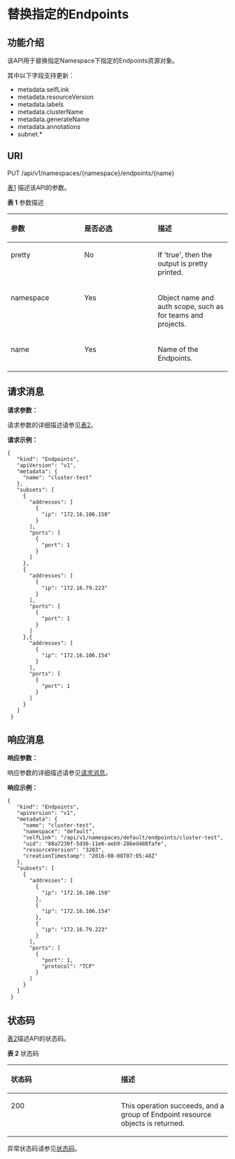 # 替换指定的Endpoints<a name="cce_02_0062"></a>

## 功能介绍<a name="sc37501af9b7044f4ae092cb00715a785"></a>

该API用于替换指定Namespace下指定的Endpoints资源对象。

其中以下字段支持更新：

-   metadata.selfLink
-   metadata.resourceVersion
-   metadata.labels
-   metadata.clusterName
-   metadata.generateName
-   metadata.annotations
-   subnet.\*

## URI<a name="s86f7cb5e4d6541d0914295e89856a8f2"></a>

PUT /api/v1/namespaces/\{namespace\}/endpoints/\{name\}

[表1](#zh-cn_topic_0079614957_table31235479)  描述该API的参数。

**表 1**  参数描述

<a name="zh-cn_topic_0079614957_table31235479"></a>
<table><thead align="left"><tr id="zh-cn_topic_0079614957_row3156250"><th class="cellrowborder" valign="top" width="33.33333333333333%" id="mcps1.2.4.1.1"><p id="zh-cn_topic_0079614957_p54329699"><a name="zh-cn_topic_0079614957_p54329699"></a><a name="zh-cn_topic_0079614957_p54329699"></a>参数</p>
</th>
<th class="cellrowborder" valign="top" width="33.33333333333333%" id="mcps1.2.4.1.2"><p id="p811366201648"><a name="p811366201648"></a><a name="p811366201648"></a>是否必选</p>
</th>
<th class="cellrowborder" valign="top" width="33.33333333333333%" id="mcps1.2.4.1.3"><p id="p65720655201648"><a name="p65720655201648"></a><a name="p65720655201648"></a>描述</p>
</th>
</tr>
</thead>
<tbody><tr id="zh-cn_topic_0079614957_row45300995"><td class="cellrowborder" valign="top" width="33.33333333333333%" headers="mcps1.2.4.1.1 "><p id="zh-cn_topic_0079614957_p45501950"><a name="zh-cn_topic_0079614957_p45501950"></a><a name="zh-cn_topic_0079614957_p45501950"></a>pretty</p>
</td>
<td class="cellrowborder" valign="top" width="33.33333333333333%" headers="mcps1.2.4.1.2 "><p id="zh-cn_topic_0079614957_p61779338"><a name="zh-cn_topic_0079614957_p61779338"></a><a name="zh-cn_topic_0079614957_p61779338"></a>No</p>
</td>
<td class="cellrowborder" valign="top" width="33.33333333333333%" headers="mcps1.2.4.1.3 "><p id="zh-cn_topic_0079614957_p38070478"><a name="zh-cn_topic_0079614957_p38070478"></a><a name="zh-cn_topic_0079614957_p38070478"></a>If 'true', then the output is pretty printed.</p>
</td>
</tr>
<tr id="zh-cn_topic_0079614957_row18472885"><td class="cellrowborder" valign="top" width="33.33333333333333%" headers="mcps1.2.4.1.1 "><p id="zh-cn_topic_0079614957_p19908716"><a name="zh-cn_topic_0079614957_p19908716"></a><a name="zh-cn_topic_0079614957_p19908716"></a>namespace</p>
</td>
<td class="cellrowborder" valign="top" width="33.33333333333333%" headers="mcps1.2.4.1.2 "><p id="zh-cn_topic_0079614957_p1993291"><a name="zh-cn_topic_0079614957_p1993291"></a><a name="zh-cn_topic_0079614957_p1993291"></a>Yes</p>
</td>
<td class="cellrowborder" valign="top" width="33.33333333333333%" headers="mcps1.2.4.1.3 "><p id="zh-cn_topic_0079614957_p27238907"><a name="zh-cn_topic_0079614957_p27238907"></a><a name="zh-cn_topic_0079614957_p27238907"></a>Object name and auth scope, such as for teams and projects.</p>
</td>
</tr>
<tr id="zh-cn_topic_0079614957_row43823577"><td class="cellrowborder" valign="top" width="33.33333333333333%" headers="mcps1.2.4.1.1 "><p id="zh-cn_topic_0079614957_p60048837"><a name="zh-cn_topic_0079614957_p60048837"></a><a name="zh-cn_topic_0079614957_p60048837"></a>name</p>
</td>
<td class="cellrowborder" valign="top" width="33.33333333333333%" headers="mcps1.2.4.1.2 "><p id="zh-cn_topic_0079614957_p32117589"><a name="zh-cn_topic_0079614957_p32117589"></a><a name="zh-cn_topic_0079614957_p32117589"></a>Yes</p>
</td>
<td class="cellrowborder" valign="top" width="33.33333333333333%" headers="mcps1.2.4.1.3 "><p id="zh-cn_topic_0079614957_p51387889"><a name="zh-cn_topic_0079614957_p51387889"></a><a name="zh-cn_topic_0079614957_p51387889"></a>Name of the Endpoints.</p>
</td>
</tr>
</tbody>
</table>

## 请求消息<a name="zh-cn_topic_0079614957_ref458707209"></a>

**请求参数：**

请求参数的详细描述请参见[表2](创建Endpoints.md#zh-cn_topic_0079614955_ref458759912)。

**请求示例：**

```
{ 
   "kind": "Endpoints", 
   "apiVersion": "v1", 
   "metadata": { 
     "name": "cluster-test" 
   }, 
   "subsets": [ 
     { 
       "addresses": [ 
         { 
           "ip": "172.16.106.150" 
         } 
       ], 
       "ports": [ 
         { 
           "port": 1 
         } 
       ] 
     }, 
     { 
       "addresses": [ 
         { 
           "ip": "172.16.79.223" 
         } 
       ], 
       "ports": [ 
         { 
           "port": 1 
         } 
       ] 
     },{ 
       "addresses": [ 
         { 
           "ip": "172.16.106.154" 
         } 
       ], 
       "ports": [ 
         { 
           "port": 1 
         } 
       ] 
     } 
   ] 
 }
```

## 响应消息<a name="s53cdaea7a7a849248695c65ad5d83aa2"></a>

**响应参数：**

响应参数的详细描述请参见[请求消息](#zh-cn_topic_0079614957_ref458707209)。

**响应示例：**

```
{ 
   "kind": "Endpoints", 
   "apiVersion": "v1", 
   "metadata": { 
     "name": "cluster-test", 
     "namespace": "default", 
     "selfLink": "/api/v1/namespaces/default/endpoints/cluster-test", 
     "uid": "88a7230f-5d36-11e6-aeb9-286ed488fafe", 
     "resourceVersion": "3203", 
     "creationTimestamp": "2016-08-08T07:05:48Z" 
   }, 
   "subsets": [ 
     { 
       "addresses": [ 
         { 
           "ip": "172.16.106.150" 
         }, 
         { 
           "ip": "172.16.106.154" 
         }, 
         { 
           "ip": "172.16.79.223" 
         } 
       ], 
       "ports": [ 
         { 
           "port": 1, 
           "protocol": "TCP" 
         } 
       ] 
     } 
   ] 
 }
```

## 状态码<a name="s3fa127a04c544cefb712cbbcb09fc524"></a>

[表2](#zh-cn_topic_0079614957_table12683857)描述API的状态码。

**表 2**  状态码

<a name="zh-cn_topic_0079614957_table12683857"></a>
<table><thead align="left"><tr id="zh-cn_topic_0079614957_row49320909"><th class="cellrowborder" valign="top" width="50%" id="mcps1.2.3.1.1"><p id="p12685718201648"><a name="p12685718201648"></a><a name="p12685718201648"></a>状态码</p>
</th>
<th class="cellrowborder" valign="top" width="50%" id="mcps1.2.3.1.2"><p id="p20910256201648"><a name="p20910256201648"></a><a name="p20910256201648"></a>描述</p>
</th>
</tr>
</thead>
<tbody><tr id="zh-cn_topic_0079614957_row41609976"><td class="cellrowborder" valign="top" width="50%" headers="mcps1.2.3.1.1 "><p id="zh-cn_topic_0079614957_p14964925"><a name="zh-cn_topic_0079614957_p14964925"></a><a name="zh-cn_topic_0079614957_p14964925"></a>200</p>
</td>
<td class="cellrowborder" valign="top" width="50%" headers="mcps1.2.3.1.2 "><p id="zh-cn_topic_0079614957_p4199435"><a name="zh-cn_topic_0079614957_p4199435"></a><a name="zh-cn_topic_0079614957_p4199435"></a>This operation succeeds, and a group of Endpoint resource objects is returned.</p>
</td>
</tr>
</tbody>
</table>

异常状态码请参见[状态码](状态码.md)。

